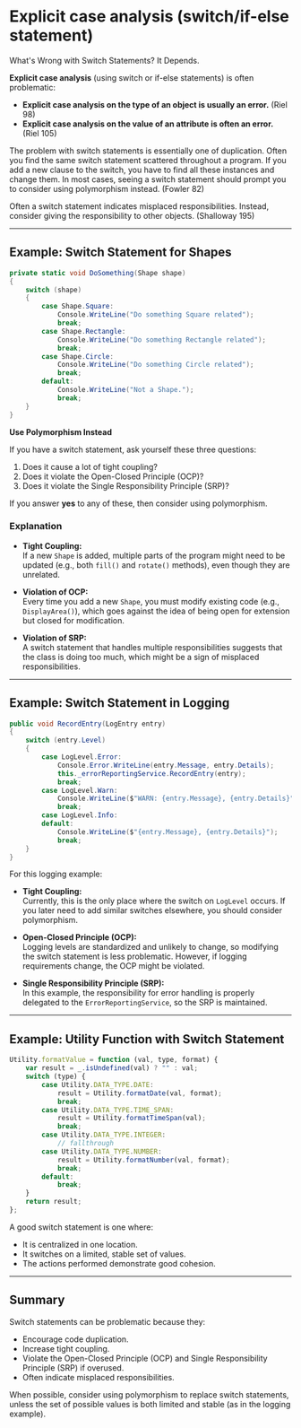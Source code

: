 # Explicit case analysis (switch/if-else statement)

What's Wrong with Switch Statements? It Depends.

**Explicit case analysis** (using switch or if-else statements) is often problematic:

- **Explicit case analysis on the type of an object is usually an error.** (Riel 98)
- **Explicit case analysis on the value of an attribute is often an error.** (Riel 105)

The problem with switch statements is essentially one of duplication. Often you find the same switch statement scattered throughout a program. If you add a new clause to the switch, you have to find all these instances and change them. In most cases, seeing a switch statement should prompt you to consider using polymorphism instead. (Fowler 82)

Often a switch statement indicates misplaced responsibilities. Instead, consider giving the responsibility to other objects. (Shalloway 195)

---

## Example: Switch Statement for Shapes

```C#
private static void DoSomething(Shape shape)
{
    switch (shape)
    {
        case Shape.Square:
            Console.WriteLine("Do something Square related");
            break;
        case Shape.Rectangle:
            Console.WriteLine("Do something Rectangle related");
            break;
        case Shape.Circle:
            Console.WriteLine("Do something Circle related");
            break;
        default:
            Console.WriteLine("Not a Shape.");
            break;
    }
}
```

**Use Polymorphism Instead**

If you have a switch statement, ask yourself these three questions:
1. Does it cause a lot of tight coupling?
2. Does it violate the Open-Closed Principle (OCP)?
3. Does it violate the Single Responsibility Principle (SRP)?

If you answer **yes** to any of these, then consider using polymorphism.

### Explanation

- **Tight Coupling:**  
  If a new `Shape` is added, multiple parts of the program might need to be updated (e.g., both `fill()` and `rotate()` methods), even though they are unrelated.

- **Violation of OCP:**  
  Every time you add a new `Shape`, you must modify existing code (e.g., `DisplayArea()`), which goes against the idea of being open for extension but closed for modification.

- **Violation of SRP:**  
  A switch statement that handles multiple responsibilities suggests that the class is doing too much, which might be a sign of misplaced responsibilities.

---

## Example: Switch Statement in Logging

```C#
public void RecordEntry(LogEntry entry)
{
    switch (entry.Level)
    {
        case LogLevel.Error:
            Console.Error.WriteLine(entry.Message, entry.Details);
            this._errorReportingService.RecordEntry(entry);
            break;
        case LogLevel.Warn:
            Console.WriteLine($"WARN: {entry.Message}, {entry.Details}");
            break;
        case LogLevel.Info:
        default:
            Console.WriteLine($"{entry.Message}, {entry.Details}");
            break;
    }
}
```

For this logging example:
- **Tight Coupling:**  
  Currently, this is the only place where the switch on `LogLevel` occurs. If you later need to add similar switches elsewhere, you should consider polymorphism.

- **Open-Closed Principle (OCP):**  
  Logging levels are standardized and unlikely to change, so modifying the switch statement is less problematic. However, if logging requirements change, the OCP might be violated.

- **Single Responsibility Principle (SRP):**  
  In this example, the responsibility for error handling is properly delegated to the `ErrorReportingService`, so the SRP is maintained.

---

## Example: Utility Function with Switch Statement

```javascript
Utility.formatValue = function (val, type, format) {
    var result = _.isUndefined(val) ? "" : val;
    switch (type) {
        case Utility.DATA_TYPE.DATE:
            result = Utility.formatDate(val, format);
            break;
        case Utility.DATA_TYPE.TIME_SPAN:
            result = Utility.formatTimeSpan(val);
            break;
        case Utility.DATA_TYPE.INTEGER:
            // fallthrough
        case Utility.DATA_TYPE.NUMBER:
            result = Utility.formatNumber(val, format);
            break;
        default:
            break;
    }
    return result;
};
```

A good switch statement is one where:
- It is centralized in one location.
- It switches on a limited, stable set of values.
- The actions performed demonstrate good cohesion.

---

## Summary

Switch statements can be problematic because they:
- Encourage code duplication.
- Increase tight coupling.
- Violate the Open-Closed Principle (OCP) and Single Responsibility Principle (SRP) if overused.
- Often indicate misplaced responsibilities.

When possible, consider using polymorphism to replace switch statements, unless the set of possible values is both limited and stable (as in the logging example).
